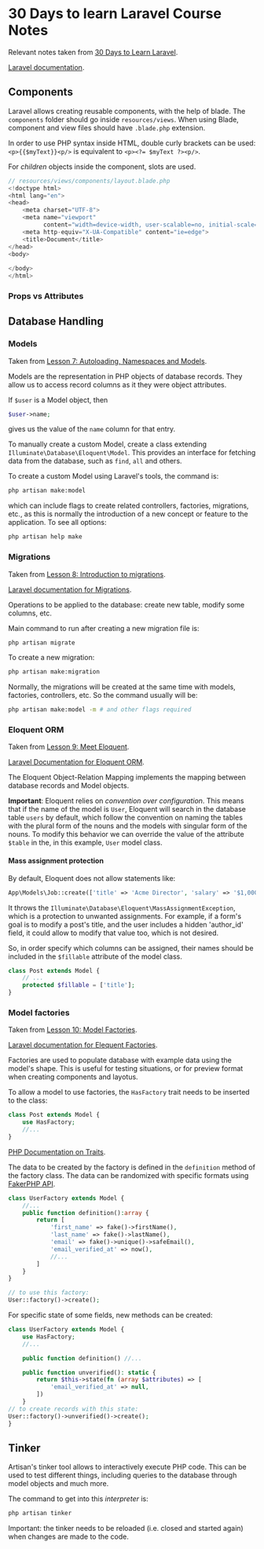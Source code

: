 # 30 Days to learn Laravel Course Notes

Relevant notes taken from [30 Days to Learn Laravel](https://laracasts.com/series/30-days-to-learn-laravel-11).

[Laravel documentation](https://laravel.com/docs/11.x).

## Components

Laravel allows creating reusable components, with the help of blade. The `components` folder should go inside `resources/views`. When using Blade, component and view files should have `.blade.php` extension.

In order to use PHP syntax inside HTML, double curly brackets can be used: `<p>{{$myText}}<p/>` is equivalent to `<p><?= $myText ?><p/>`.

For *children* objects inside the component, slots are used.


```php
// resources/views/components/layout.blade.php
<!doctype html>
<html lang="en">
<head>
    <meta charset="UTF-8">
    <meta name="viewport"
          content="width=device-width, user-scalable=no, initial-scale=1.0, maximum-scale=1.0, minimum-scale=1.0">
    <meta http-equiv="X-UA-Compatible" content="ie=edge">
    <title>Document</title>
</head>
<body>
    
</body>
</html>
```


### Props vs Attributes

## Database Handling

### Models

Taken from [Lesson 7: Autoloading, Namespaces and Models](https://laracasts.com/series/30-days-to-learn-laravel-11/episodes/7).

Models are the representation in PHP objects of database records. They allow us to access record columns as it they were object attributes.

If `$user` is a Model object, then
```php
$user->name;
```
gives us the value of the `name` column for that entry.

To manually create a custom Model, create a class extending `Illuminate\Database\Eloquent\Model`. This provides an interface for fetching data from the database, such as `find`, `all` and others.

To create a custom Model using Laravel's tools, the command is:

```bash
php artisan make:model
```

which can include flags to create related controllers, factories, migrations, etc., as this is normally the introduction of a new concept or feature to the application. To see all options:

```bash
php artisan help make
```

### Migrations

Taken from [Lesson 8: Introduction to migrations](https://laracasts.com/series/30-days-to-learn-laravel-11/episodes/8).

[Laravel documentation for Migrations](https://laravel.com/docs/11.x/migrations).

Operations to be applied to the database: create new table, modify some columns, etc.

Main command to run after creating a new migration file is:

```bash
php artisan migrate
```

To create a new migration:

```bash
php artisan make:migration
```

Normally, the migrations will be created at the same time with models, factories, controllers, etc. So the command usually will be:

```bash
php artisan make:model -m # and other flags required
```

### Eloquent ORM

Taken from [Lesson 9: Meet Eloquent](https://laracasts.com/series/30-days-to-learn-laravel-11/episodes/9).

[Laravel Documentation for Eloquent ORM](https://laravel.com/docs/11.x/eloquent).

The Eloquent Object-Relation Mapping implements the mapping between database records and Model objects.

**Important**: Eloquent relies on *convention over configuration*. This means that if the name of the model is `User`, Eloquent will search in the database table `users` by default, which follow the convention on naming the tables with the plural form of the nouns and the models with singular form of the nouns. To modify this behavior we can override the value of the attribute `$table` in the, in this example, `User` model class.

#### Mass assignment protection

By default, Eloquent does not allow statements like:

```php
App\Models\Job::create(['title' => 'Acme Director', 'salary' => '$1,000,000' ])
```

It throws the `Illuminate\Database\Eloquent\MassAssignmentException`, which is a protection to unwanted assignments. For example, if a form's goal is to modify a post's title, and the user includes a hidden 'author_id' field, it could allow to modify that value too, which is not desired.

So, in order specify which columns can be assigned, their names should be included in the `$fillable` attribute of the model class.


```php
class Post extends Model {
    // ...
    protected $fillable = ['title'];
}
```

### Model factories

Taken from [Lesson 10: Model Factories](https://laracasts.com/series/30-days-to-learn-laravel-11/episodes/10).

[Laravel documentation for Elequent Factories](https://laravel.com/docs/11.x/eloquent-factories).

Factories are used to populate database with example data using the model's shape. This is useful for testing situations, or for preview format when creating components and layotus.

To allow a model to use factories, the `HasFactory` trait needs to be inserted to the class:

```php
class Post extends Model {
    use HasFactory;
    //...
}
```

[PHP Documentation on Traits](https://www.php.net/manual/en/language.oop5.traits.php).

The data to be created by the factory is defined in the `definition` method of the factory class. The data can be randomized with specific formats using [FakerPHP API](https://fakerphp.org/).

```php
class UserFactory extends Model {
    //...
    public function definition():array {
        return [
            'first_name' => fake()->firstName(),
            'last_name' => fake()->lastName(),
            'email' => fake()->unique()->safeEmail(),
            'email_verified_at' => now(),
            //...
        ]
    }
}

// to use this factory:
User::factory()->create();
```

For specific state of some fields, new methods can be created:

```php
class UserFactory extends Model {
    use HasFactory;
    //...

    public function definition() //...

    public function unverified(): static {
        return $this->state(fn (array $attributes) => [
            'email_verified_at' => null,
        ])
    }
// to create records with this state:
User::factory()->unverified()->create();
}
```

## Tinker

Artisan's tinker tool allows to interactively execute PHP code. This can be used to test different things, including queries to the database through model objects and much more.

The command to get into this *interpreter* is:

```bash
php artisan tinker
```

Important: the tinker needs to be reloaded (i.e. closed and started again) when changes are made to the code.